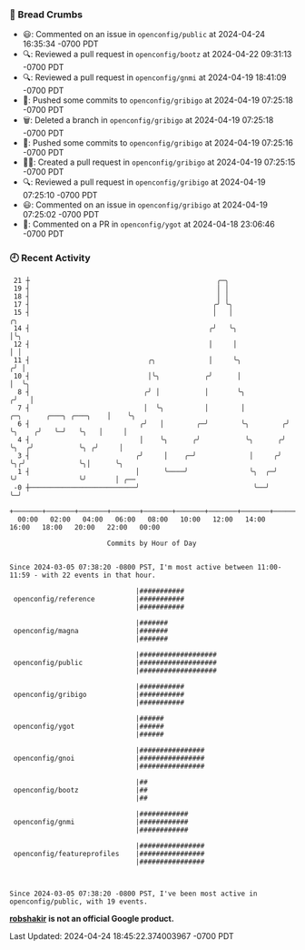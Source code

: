 ### 🍞 Bread Crumbs

 * 😃: Commented on an issue in `openconfig/public` at 2024-04-24 16:35:34 -0700 PDT
 * 🔍: Reviewed a pull request in  `openconfig/bootz` at 2024-04-22 09:31:13 -0700 PDT
 * 🔍: Reviewed a pull request in  `openconfig/gnmi` at 2024-04-19 18:41:09 -0700 PDT
 * 🚢: Pushed some commits to `openconfig/gribigo` at 2024-04-19 07:25:18 -0700 PDT
 * 🗑: Deleted a branch in `openconfig/gribigo` at 2024-04-19 07:25:18 -0700 PDT
 * 🚢: Pushed some commits to `openconfig/gribigo` at 2024-04-19 07:25:16 -0700 PDT
 * ✍🏼: Created a pull request in `openconfig/gribigo` at 2024-04-19 07:25:15 -0700 PDT
 * 🔍: Reviewed a pull request in  `openconfig/gribigo` at 2024-04-19 07:25:10 -0700 PDT
 * 😃: Commented on an issue in `openconfig/gribigo` at 2024-04-19 07:25:02 -0700 PDT
 * 💬: Commented on a PR in  `openconfig/ygot` at 2024-04-18 23:06:46 -0700 PDT

### 🕘 Recent Activity
```
 21 ┼                                              ╭─╮
 19 ┤                                              │ │
 18 ┤                                              │ │
 17 ┤                                             ╭╯ ╰╮
 15 ┤                                             │   │                                       ╭╮
 14 ┤                                            ╭╯   ╰╮                                      │╰╮
 12 ┤                                            │     │                                      │ │
 11 ┤                             ╭╮             │     ╰╮                                    ╭╯ │
 10 ┤                             │╰╮           ╭╯      │                                    │  ╰╮
  8 ┤                            ╭╯ │           │       ╰╮                                  ╭╯   │
  7 ┤                            │  ╰╮          │        │          ╭─╮      ╭───╮ ╭───╮    │    ╰╮
  6 ┤                           ╭╯   │        ╭─╯        ╰╮        ╭╯ ╰╮    ╭╯   ╰─╯   ╰╮   │     │
  4 ┤                           │    ╰╮      ╭╯           ╰╮      ╭╯   ╰╮  ╭╯           ╰╮ ╭╯     │
  3 ┤                          ╭╯     │    ╭─╯             │     ╭╯     ╰╮╭╯             ╰╮│      ╰╮
  1 ┤                          │      ╰────╯               ╰╮  ╭─╯       ╰╯               ╰╯       │ ╭──
 -0 ┼──────────────────────────╯                            ╰──╯                                   ╰─╯
    +───────+───────+───────+───────+───────+───────+───────+───────+───────+───────+───────+───────+────
  00:00   02:00   04:00   06:00   08:00   10:00   12:00   14:00   16:00   18:00   20:00   22:00   00:00   

						Commits by Hour of Day


Since 2024-03-05 07:38:20 -0800 PST, I'm most active between 11:00-11:59 - with 22 events in that hour.

```



```
                               |###########
 openconfig/reference          |###########
                               |###########

                               |#######
 openconfig/magna              |#######
                               |#######

                               |###################
 openconfig/public             |###################
                               |###################

                               |###########
 openconfig/gribigo            |###########
                               |###########

                               |######
 openconfig/ygot               |######
                               |######

                               |################
 openconfig/gnoi               |################
                               |################

                               |##
 openconfig/bootz              |##
                               |##

                               |############
 openconfig/gnmi               |############
                               |############

                               |################
 openconfig/featureprofiles    |################
                               |################



Since 2024-03-05 07:38:20 -0800 PST, I've been most active in openconfig/public, with 19 events.

```
**[robshakir](mailto:robjs@google.com) is not an official Google product.**  


Last Updated: 2024-04-24 18:45:22.374003967 -0700 PDT
